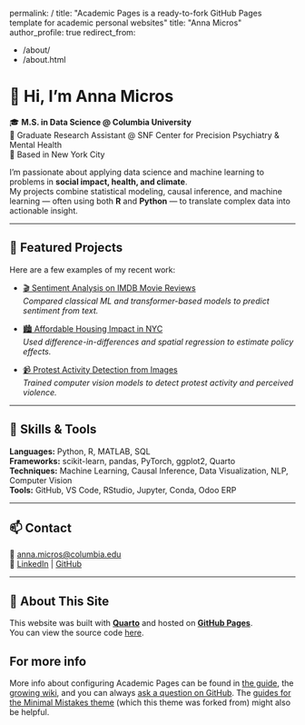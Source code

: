 
permalink: /
title: "Academic Pages is a ready-to-fork GitHub Pages template for academic personal websites"
title: "Anna Micros"
author_profile: true
redirect_from: 
  - /about/
  - /about.html

# 👋 Hi, I’m Anna Micros

🎓 **M.S. in Data Science @ Columbia University**  
🔬 Graduate Research Assistant @ SNF Center for Precision Psychiatry & Mental Health  
📍 Based in New York City  

I’m passionate about applying data science and machine learning to problems in **social impact, health, and climate**.  
My projects combine statistical modeling, causal inference, and machine learning — often using both **R** and **Python** — to translate complex data into actionable insight.

---

## 💼 Featured Projects

Here are a few examples of my recent work:

- [🎬 Sentiment Analysis on IMDB Movie Reviews](projects/imdb-sentiment/index.qmd)  
  *Compared classical ML and transformer-based models to predict sentiment from text.*

- [🏙️ Affordable Housing Impact in NYC](projects/housing-impact/index.qmd)  
  *Used difference-in-differences and spatial regression to estimate policy effects.*

- [📹 Protest Activity Detection from Images](projects/protest-detection/index.qmd)  
  *Trained computer vision models to detect protest activity and perceived violence.*

---

## 🧠 Skills & Tools

**Languages:** Python, R, MATLAB, SQL  
**Frameworks:** scikit-learn, pandas, PyTorch, ggplot2, Quarto  
**Techniques:** Machine Learning, Causal Inference, Data Visualization, NLP, Computer Vision  
**Tools:** GitHub, VS Code, RStudio, Jupyter, Conda, Odoo ERP  

---

## 📫 Contact

📧 [anna.micros@columbia.edu](mailto:anna.micros@columbia.edu)  
🔗 [LinkedIn](https://linkedin.com/in/anna-micros) | [GitHub](https://github.com/anna-christina-mikr)

---

## 🌱 About This Site

This website was built with [**Quarto**](https://quarto.org) and hosted on [**GitHub Pages**](https://pages.github.com).  
You can view the source code [here](https://github.com/anna-christina-mikr/anna-christina-mikr.github.io).


For more info
------
More info about configuring Academic Pages can be found in [the guide](https://academicpages.github.io/markdown/), the [growing wiki](https://github.com/academicpages/academicpages.github.io/wiki), and you can always [ask a question on GitHub](https://github.com/academicpages/academicpages.github.io/discussions). The [guides for the Minimal Mistakes theme](https://mmistakes.github.io/minimal-mistakes/docs/configuration/) (which this theme was forked from) might also be helpful.

